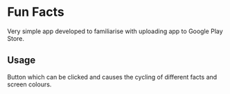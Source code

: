 # Fun Facts

Very simple app developed to familiarise with uploading app to Google Play Store.

## Usage

Button which can be clicked and causes the cycling of different facts and screen colours.

